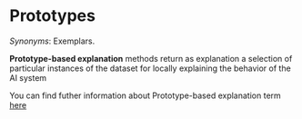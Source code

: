 # Prototypes

*Synonyms*: Exemplars.

**Prototype-based explanation** methods return as explanation a selection of particular instances of the dataset for locally explaining the behavior of the AI system

You can find futher information about Prototype-based explanation term [here](../../Transparency/prototypes.md)
